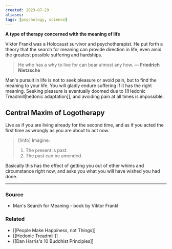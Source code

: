 ```yaml
---
created: 2023-07-29
aliases: 
tags: [psychology, science]
---
```

**A type of therapy concerned with the meaning of life**

Viktor Frankl was a Holocaust survivor and psychotherapist. He put forth a theory that the search for meaning can provide direction in life, even amid the greatest possible suffering and hardships. 

> He who has a why to live for can bear almost any how. ― **Friedrich Nietzsche**

Man's pursuit in life is not to seek pleasure or avoid pain, but to find the meaning to your life. You will gladly endure suffering if it has the right meaning. Seeking pleasure is eventually doomed due to [[Hedonic Treadmill|hedonic adaptation]], and avoiding pain at all times is impossible.

## Central Maxim of Logotherapy
Live as if you are living already for the second time, and as if you acted the first time as wrongly as you are about to act now.

> [!info] Imagine: 
> 1. The present is past.
> 2. The past can be amended.

Basically this has the effect of getting you out of ether whims and circumstance right now, and asks you what you will have wished you had done. 

****
### Source
- Man's Search for Meaning - book by Viktor Frankl

### Related
- [[People Make Happiness, not Things]]
- [[Hedonic Treadmill]]
- [[Dan Harris's 10 Buddhist Principles]]
 